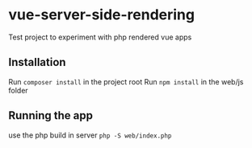 # vue-server-side-rendering
Test project to experiment with php rendered vue apps


## Installation

Run ``composer install`` in the project root
Run ``npm install`` in the web/js folder
## Running the app

use the php build in server `php -S web/index.php`
